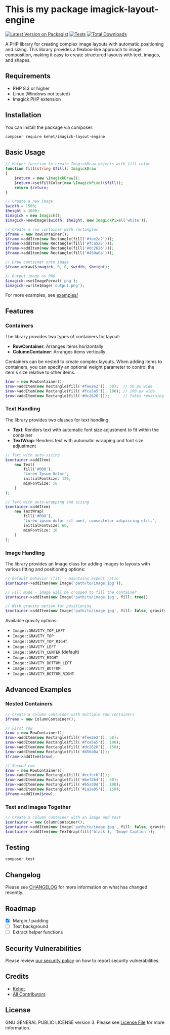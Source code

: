 # This is my package imagick-layout-engine

[![Latest Version on Packagist](https://img.shields.io/packagist/v/kehet/imagick-layout-engine.svg?style=flat-square)](https://packagist.org/packages/kehet/imagick-layout-engine)
[![Tests](https://img.shields.io/github/actions/workflow/status/kehet/imagick-layout-engine/run-tests.yml?branch=master&label=tests&style=flat-square)](https://github.com/kehet/imagick-layout-engine/actions/workflows/run-tests.yml)
[![Total Downloads](https://img.shields.io/packagist/dt/kehet/imagick-layout-engine.svg?style=flat-square)](https://packagist.org/packages/kehet/imagick-layout-engine)

A PHP library for creating complex image layouts with automatic positioning and sizing. This library provides a flexbox-like approach to image composition, making it easy to create structured layouts with text, images, and shapes.

## Requirements

- PHP 8.3 or higher
- Linux (Windows not tested)
- Imagick PHP extension

## Installation

You can install the package via composer:

```bash
composer require kehet/imagick-layout-engine
```

## Basic Usage

```php
// Helper function to create ImagickDraw objects with fill color
function fill(string $fill): ImagickDraw
{
    $return = new \ImagickDraw();
    $return->setFillColor(new \ImagickPixel($fill));
    return $return;
}

// Create a new image
$width = 1500;
$height = 1000;
$imagick = new Imagick();
$imagick->newImage($width, $height, new ImagickPixel('white'));

// Create a row container with rectangles
$frame = new RowContainer();
$frame->addItem(new Rectangle(fill('#fee2e2')));
$frame->addItem(new Rectangle(fill('#fca5a5')));
$frame->addItem(new Rectangle(fill('#dc2626')));
$frame->addItem(new Rectangle(fill('#450a0a')));

// Draw container onto image
$frame->draw($imagick, 0, 0, $width, $height);

// Output image as PNG
$imagick->setImageFormat('png');
$imagick->writeImage('output.png');
```

For more examples, see [examples/](examples/)

## Features

### Containers

The library provides two types of containers for layout:

- **RowContainer**: Arranges items horizontally
- **ColumnContainer**: Arranges items vertically

Containers can be nested to create complex layouts. When adding items to containers, you can specify an optional weight parameter to control the item's size relative to other items.

```php
$row = new RowContainer();
$row->addItem(new Rectangle(fill('#fee2e2')), 50);  // 50 px wide
$row->addItem(new Rectangle(fill('#fca5a5')), 100); // 100 px wide
$row->addItem(new Rectangle(fill('#dc2626')));      // Takes remaining space
```

### Text Handling

The library provides two classes for text handling:

- **Text**: Renders text with automatic font size adjustment to fit within the container
- **TextWrap**: Renders text with automatic wrapping and font size adjustment

```php
// Text with auto-sizing
$container->addItem(
    new Text(
        fill('#000'),
        'Lorem Ipsum Dolor',
        initialFontSize: 120,
        minFontSize: 50
    )
);

// Text with auto-wrapping and sizing
$container->addItem(
    new TextWrap(
        fill('#000'),
        'Lorem ipsum dolor sit amet, consectetur adipiscing elit.',
        initialFontSize: 60,
        minFontSize: 10
    )
);
```

### Image Handling

The library provides an Image class for adding images to layouts with various fitting and positioning options:

```php
// Default behavior (fit) - maintains aspect ratio
$container->addItem(new Image('path/to/image.jpg'));

// Fill mode - image will be cropped to fill the container
$container->addItem(new Image('path/to/image.jpg', fill: true));

// With gravity option for positioning
$container->addItem(new Image('path/to/image.jpg', fill: false, gravity: Image::GRAVITY_TOP));
```

Available gravity options:
- `Image::GRAVITY_TOP_LEFT`
- `Image::GRAVITY_TOP`
- `Image::GRAVITY_TOP_RIGHT`
- `Image::GRAVITY_LEFT`
- `Image::GRAVITY_CENTER` (default)
- `Image::GRAVITY_RIGHT`
- `Image::GRAVITY_BOTTOM_LEFT`
- `Image::GRAVITY_BOTTOM`
- `Image::GRAVITY_BOTTOM_RIGHT`

## Advanced Examples

### Nested Containers

```php
// Create a column container with multiple row containers
$frame = new ColumnContainer();

// First row
$row = new RowContainer();
$row->addItem(new Rectangle(fill('#fee2e2')), 50);
$row->addItem(new Rectangle(fill('#fca5a5')), 100);
$row->addItem(new Rectangle(fill('#dc2626')), 150);
$row->addItem(new Rectangle(fill('#450a0a')));
$frame->addItem($row);

// Second row
$row = new RowContainer();
$row->addItem(new Rectangle(fill('#ecfccb')));
$row->addItem(new Rectangle(fill('#bef264')), 50);
$row->addItem(new Rectangle(fill('#65a30d')), 100);
$row->addItem(new Rectangle(fill('#1a2e05')), 150);
$frame->addItem($row);
```

### Text and Images Together

```php
// Create a column container with an image and text
$container = new ColumnContainer();
$container->addItem(new Image('path/to/image.jpg', fill: false, gravity: Image::GRAVITY_CENTER));
$container->addItem(new TextWrap(fill('black'), 'Image Caption'));
```

## Testing

```bash
composer test
```

## Changelog

Please see [CHANGELOG](CHANGELOG.md) for more information on what has changed recently.

## Roadmap

- [x] Margin / padding
- [ ] Text background
- [ ] Extract helper functions

## Security Vulnerabilities

Please review [our security policy](../../security/policy) on how to report security vulnerabilities.

## Credits

- [Kehet](https://github.com/Kehet)
- [All Contributors](../../contributors)

## License

GNU GENERAL PUBLIC LICENSE version 3. Please see [License File](LICENSE.md) for more information.
